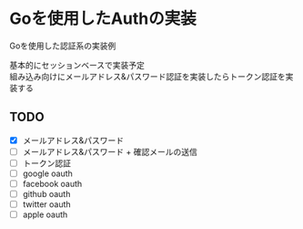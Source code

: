 # Goを使用したAuthの実装
Goを使用した認証系の実装例

基本的にセッションベースで実装予定  
組み込み向けにメールアドレス&パスワード認証を実装したらトークン認証を実装する

## TODO
+ [x] メールアドレス&パスワード 
+ [ ] メールアドレス&パスワード + 確認メールの送信
+ [ ] トークン認証
+ [ ] google oauth
+ [ ] facebook oauth
+ [ ] github oauth
+ [ ] twitter oauth
+ [ ] apple oauth